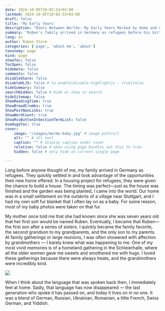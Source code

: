 ```yaml
---
date: 2024-10-05T10:02:53+03:00
lastmod: 2024-10-05T10:02:53+03:00
draft: false
title: 'My Early Years'
description: "Roots Between Worlds: My Early Years Marked by Home and Culture."
summary: "Ruben's family arrived in Germany as refugees before his birth, settling near Stuttgart. He was born as they established their new home and became the family favorite, receiving affection from grandmothers at gatherings."
lang: en
author: Ruben Storm
categories: ['page', 'about me', 'about']
taxonomy: page
kind: page
showToc: false
TocOpen: false
hidemeta: false
comments: false
disableShare: false
disableHLJS: false # to enable|disable highlightjs - true|false
hideSummary: false
searchHidden: false # Hide or show in search
hideSitemap: false
ShowReadingTime: true
ShowBreadCrumbs: true
ShowPostNavLinks: true
ShowWordCount: true
ShowRssButtonInSectionTermList: false
UseHugoToc: true
cover:
    image: "/images/me/me-baby.jpg" # image path/url
    alt: "" # alt text
    caption: "" # display caption under cover
    relative: false # when using page bundles set this to true
    hidden: false # only hide on current single page

---
```


Long before anyone thought of me, my family arrived in Germany as refugees. They quickly settled in and took advantage of the opportunities their new home offered. In a housing project for refugees, they were given the chance to build a house. The timing was perfect—just as the house was finished and the garden was being planted, I came into the world. Our home was in a small settlement on the outskirts of a village near Stuttgart, and I had my own soft fur blanket that I often lay on as a baby. For some reason, most of my baby photos were taken on that fur.

My mother once told me that she had known since she was seven years old that her first son would be named Ruben. Eventually, I became that Ruben—the first son after a series of sisters. I quickly became the family favorite, the second grandson to my grandparents, and the only son to my parents. At family gatherings or large reunions, I was often showered with affection by grandmothers — I barely knew what was happening to me. One of my most vivid memories is of a homeland gathering in the Schleierhalle, where all the older women gave me sweets and smothered me with hugs. I loved these gatherings because there were always treats, and the grandmothers were incredibly kind. 

![][defImageMe]

When I think about the language that was spoken back then, I immediately feel at home. Sadly, that language has now disappeared — the last generation who spoke it has passed on, and today it lives on in no one. It was a blend of German, Russian, Ukrainian, Romanian, a little French, Swiss German, and Yiddish. 


[defImageMe]: /images/me/me-baby-2.jpg